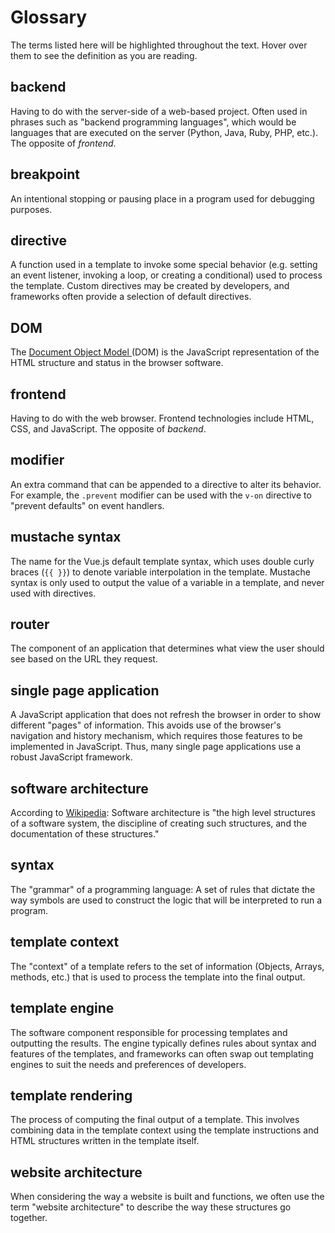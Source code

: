 # Glossary

The terms listed here will be highlighted throughout the text. Hover over them to see the definition as you are reading.

## backend
Having to do with the server-side of a web-based project. Often used in phrases such as "backend programming languages", which would be languages that are executed on the server (Python, Java, Ruby, PHP, etc.). The opposite of *frontend*.

## breakpoint
An intentional stopping or pausing place in a program used for debugging purposes.

## directive
A function used in a template to invoke some special behavior (e.g. setting an event listener, invoking a loop, or creating a conditional) used to process the template. Custom directives may be created by developers, and frameworks often provide a selection of default directives.

## DOM
The [Document Object Model ](https://developer.mozilla.org/en-US/docs/Web/API/Document_Object_Model)(DOM) is the JavaScript representation of the HTML structure and status in the browser software.

## frontend
Having to do with the web browser. Frontend technologies include HTML, CSS, and JavaScript. The opposite of *backend*.

## modifier
An extra command that can be appended to a directive to alter its behavior. For example, the `.prevent` modifier can be used with the `v-on` directive to "prevent defaults" on event handlers.

## mustache syntax
The name for the Vue.js default template syntax, which uses double curly braces (`{{ }}`) to denote variable interpolation in the template. Mustache syntax is only used to output the value of a variable in a template, and never used with directives.

## router
The component of an application that determines what view the user should see based on the URL they request.

## single page application
A JavaScript application that does not refresh the browser in order to show different "pages" of information. This avoids use of the browser's navigation and history mechanism, which requires those features to be implemented in JavaScript. Thus, many single page applications use a robust JavaScript framework.

## software architecture
According to [Wikipedia](https://en.wikipedia.org/wiki/Software_architecture): Software architecture is "the high level structures of a software system, the discipline of creating such structures, and the documentation of these structures."

## syntax
The "grammar" of a programming language: A set of rules that dictate the way symbols are used to construct the logic that will be interpreted to run a program.

## template context
The "context" of a template refers to the set of information (Objects, Arrays, methods, etc.) that is used to process the template into the final output.

## template engine
The software component responsible for processing templates and outputting the results. The engine typically defines rules about syntax and features of the templates, and frameworks can often swap out templating engines to suit the needs and preferences of developers.

## template rendering
The process of computing the final output of a template. This involves combining data in the template context using the template instructions and HTML structures written in the template itself.

## website architecture
When considering the way a website is built and functions, we often use the term "website architecture" to describe the way these structures go together.